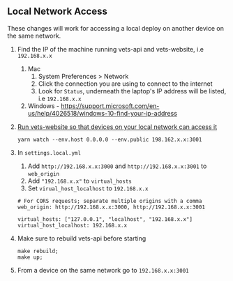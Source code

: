 ## Local Network Access

These changes will work for accessing a local deploy on another device on the same network.

1. Find the IP of the machine running vets-api and vets-website, i.e `192.168.x.x`
   1. Mac
      1. System Preferences > Network
      1. Click the connection you are using to connect to the internet
      1. Look for `Status`, underneath the laptop's IP address will be listed, i.e `192.168.x.x`
   1. Windows - https://support.microsoft.com/en-us/help/4026518/windows-10-find-your-ip-address
1. [Run vets-website so that devices on your local network can access it](https://github.com/department-of-veterans-affairs/vets-website/#more-commands)

   ```
   yarn watch --env.host 0.0.0.0 --env.public 198.162.x.x:3001
   ```

1. In `settings.local.yml` 
    1. Add `http://192.168.x.x:3000` and `http://192.168.x.x:3001` to `web_origin`
    1. Add `"192.168.x.x"` to `virtual_hosts`
    1. Set `virual_host_localhost` to `192.168.x.x`
    
   ```
   # For CORS requests; separate multiple origins with a comma
   web_origin: http://192.168.x.x:3000, http://192.168.x.x:3001

   virtual_hosts: ["127.0.0.1", "localhost", "192.168.x.x"]
   virtual_host_localhost: 192.168.x.x
   ```
1. Make sure to rebuild vets-api before starting

   ```
   make rebuild; 
   make up;
   ```
   
1. From a device on the same network go to `192.168.x.x:3001`